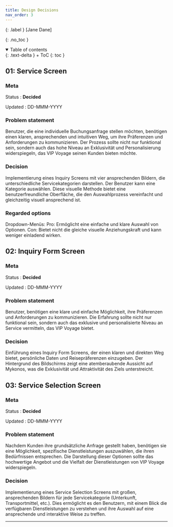```yaml
---
title: Design Decisions
nav_order: 3
---
```


{: .label }
[Jane Dane]

{: .no_toc }

<details open markdown="block">
{: .text-delta }
<summary>Table of contents</summary>
+ ToC
{: toc }
</details>

## 01: Service Screen

### Meta

Status
: **Decided** 

Updated
: DD-MMM-YYYY

### Problem statement

Benutzer, die eine individuelle Buchungsanfrage stellen möchten, benötigen einen klaren, ansprechenden und intuitiven Weg, um ihre Präferenzen und Anforderungen zu kommunizieren. Der Prozess sollte nicht nur funktional sein, sondern auch das hohe Niveau an Exklusivität und Personalisierung widerspiegeln, das VIP Voyage seinen Kunden bieten möchte.

### Decision

Implementierung eines Inquiry Screens mit vier ansprechenden Bildern, die unterschiedliche  Servicekategorien darstellen. Der Benutzer kann eine Kategorie auswählen. Diese visuelle Methode bietet eine benutzerfreundliche Oberfläche, die den Auswahlprozess vereinfacht und gleichzeitig visuell ansprechend ist.

### Regarded options

Dropdown-Menüs:
Pro: Ermöglicht eine einfache und klare Auswahl von Optionen.
Con: Bietet nicht die gleiche visuelle Anziehungskraft und kann weniger einladend wirken.

## 02: Inquiry Form Screen

### Meta

Status
: **Decided** 

Updated
: DD-MMM-YYYY

### Problem statement

Benutzer, benötigen eine klare und einfache Möglichkeit, ihre Präferenzen und Anforderungen zu kommunizieren. Die Erfahrung sollte nicht nur funktional sein, sondern auch das exklusive und personalisierte Niveau an Service vermitteln, das VIP Voyage bietet.

### Decision

Einführung eines Inquiry Form Screens, der einen klaren und direkten Weg bietet, persönliche Daten und Reisepräferenzen einzugeben. Der Hintergrund des Bildschirms zeigt eine atemberaubende Aussicht auf Mykonos, was die Exklusivität und Attraktivität des Ziels unterstreicht.

## 03: Service Selection Screen

### Meta

Status
: **Decided** 

Updated
: DD-MMM-YYYY

### Problem statement

Nachdem Kunden ihre grundsätzliche Anfrage gestellt haben, benötigen sie eine Möglichkeit, spezifische Dienstleistungen auszuwählen, die ihren Bedürfnissen entsprechen. Die Darstellung dieser Optionen sollte das hochwertige Angebot und die Vielfalt der Dienstleistungen von VIP Voyage widerspiegeln.

### Decision

Implementierung eines Service Selection Screens mit großen, ansprechenden Bildern für jede Servicekategorie (Unterkunft, Transportmittel, etc.). Dies ermöglicht es den Benutzern, mit einem Blick die verfügbaren Dienstleistungen zu verstehen und ihre Auswahl auf eine ansprechende und interaktive Weise zu treffen.

---